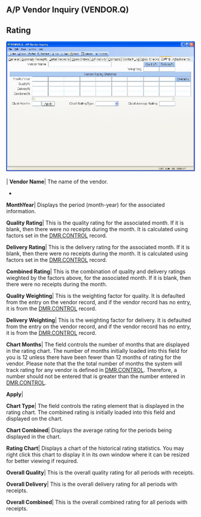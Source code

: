 ## A/P Vendor Inquiry (VENDOR.Q)
<PageHeader />

## Rating

![](./VENDOR-Q-9.jpg)

| **Vendor Name**|  The name of the vendor.

-  
**MonthYear**|  Displays the period (month-year) for the associated
information.

**Quality Rating**|  This is the quality rating for the associated month. If
it is blank, then there were no receipts during the month. It is calculated
using factors set in the [DMR.CONTROL](../DMR-CONTROL/README.md) record.

**Delivery Rating**|  This is the delivery rating for the associated month. If
it is blank, then there were no receipts during the month. It is calculated
using factors set in the [DMR.CONTROL](../DMR-CONTROL/README.md) record.

**Combined Rating**|  This is the combination of quality and delivery ratings
wieghted by the factors above, for the associated month. If it is blank, then
there were no receipts during the month.

**Quality Weighting**|  This is the weighting factor for quality. It is
defaulted from the entry on the vendor record, and if the vendor record has no
entry, it is from the [DMR.CONTROL](../DMR-CONTROL/README.md) record.

**Delivery Weighting**|  This is the weighting factor for delivery. It is
defaulted from the entry on the vendor record, and if the vendor record has no
entry, it is from the [DMR.CONTROL](../DMR-CONTROL/README.md) record.

**Chart Months**|  The field controls the number of months that are displayed
in the rating chart. The number of months initially loaded into this field for
you is 12 unless there have been fewer than 12 months of rating for the
vendor. Please note that the the total number of months the system will track
rating for any vendor is defined in [DMR.CONTROL](../DMR-CONTROL/README.md). Therefore,
a number should not be entered that is greater than the number entered in
[DMR.CONTROL](../DMR-CONTROL/README.md).

**Apply**|

**Chart Type**|  The field controls the rating element that is displayed in
the rating chart. The combined rating is initially loaded into this field and
displayed on the chart.

**Chart Combined**|  Displays the average rating for the periods being
displayed in the chart.

**Rating Chart**|  Displays a chart of the historical rating statistics. You
may right click this chart to display it in its own window where it can be
resized for better viewing if required.

**Overall Quality**|  This is the overall quality rating for all periods with
receipts.

**Overall Delivery**|  This is the overall delivery rating for all periods
with receipts.

**Overall Combined**|  This is the overall combined rating for all periods
with receipts.


<badge text= "Version 8.10.57 " vertical="middle" />

<PageFooter />
